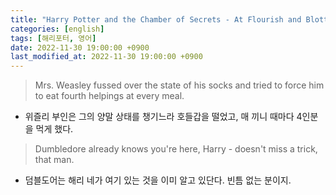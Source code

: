 ```yaml
---
title: "Harry Potter and the Chamber of Secrets - At Flourish and Blotts"
categories: [english]
tags: [해리포터, 영어]
date: 2022-11-30 19:00:00 +0900
last_modified_at: 2022-11-30 19:00:00 +0900
---
```

> Mrs. Weasley fussed over the state of his socks and tried to force him to eat fourth helpings at every meal.
- 위즐리 부인은 그의 양말 상태를 챙기느라 호들갑을 떨었고, 매 끼니 때마다 4인분을 먹게 했다.

> Dumbledore already knows you're here, Harry - doesn't miss a trick, that man.
- 덤블도어는 해리 네가 여기 있는 것을 이미 알고 있단다. 빈틈 없는 분이지.